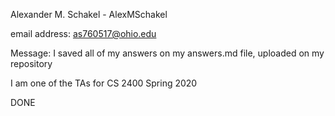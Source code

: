 Alexander M. Schakel - AlexMSchakel

email address: as760517@ohio.edu

Message: I saved all of my answers on my answers.md file, uploaded on my repository

I am one of the TAs for CS 2400 Spring 2020

DONE
